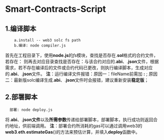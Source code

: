 # Smart-Contracts-Script

##  1.编译脚本
		a.install -- web3 solc fs path
		b.编译: node compiler.js
   首先在工程目录下，使用**node.js**的*fs*模块，查找是否存在.**sol**格式的合约文件， 若存在：
   则再去对应目录查找是否存在：与该合约对应的.**abi**、.**json**文件，根据需求，若不存在编译后的文件或合约代码已更改，则执行编译脚本，生成对应的.**abi**、.**json**文件。
   **注**：运行编译文件报错：原因一：fileName前需加 **:** ; 原因二：最新版solc编译生成.**abi**、.**json**文件时会报错，建议重新安装**稳定版**；
##  2.部署脚本
	  部署: node deploy.js
将.**abi**、.**json文件**以及**所需参数**传递给部署脚本，部署脚本，执行成功则返回合约地址，供前端调用。
**注**：部署合约所消耗的gas可以通过调用web3的**web3**.**eth**.**estimateGas**()的方法来预估计算，并填入**deploy**函数中。